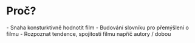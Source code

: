 <h1>Proč?</h1>
	- Snaha konsturktivně hodnotit film
	- Budování slovníku pro přemýšlení o filmu
	- Rozpoznat tendence, spojitosti filmu napříč autory / dobou